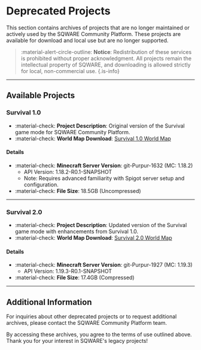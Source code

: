 # Deprecated Projects

This section contains archives of projects that are no longer maintained or actively used by the SQWARE Community Platform. These projects are available for download and local use but are no longer supported.

> :material-alert-circle-outline: **Notice**: Redistribution of these services is prohibited without proper acknowledgment. All projects remain the intellectual property of SQWARE, and downloading is allowed strictly for local, non-commercial use.
{.is-info}

---

## Available Projects

### Survival 1.0
- :material-check: **Project Description**: Original version of the Survival game mode for SQWARE Community Platform.
- :material-check: **World Map Download**: [Survival 1.0 World Map](https://sqware.pro/archive/maps/survival-1.0.rar)

#### Details
- :material-check: **Minecraft Server Version**: git-Purpur-1632 (MC: 1.18.2)  
  - API Version: 1.18.2-R0.1-SNAPSHOT
  - Note: Requires advanced familiarity with Spigot server setup and configuration.
- :material-check: **File Size**: 18.5GB (Uncompressed)

---

### Survival 2.0
- :material-check: **Project Description**: Updated version of the Survival game mode with enhancements from Survival 1.0.
- :material-check: **World Map Download**: [Survival 2.0 World Map](https://sqware.pro/archive/maps/survival-2.0.rar)

#### Details
- :material-check: **Minecraft Server Version**: git-Purpur-1927 (MC: 1.19.3)  
  - API Version: 1.19.3-R0.1-SNAPSHOT
- :material-check: **File Size**: 17.4GB (Compressed)

---

## Additional Information

For inquiries about other deprecated projects or to request additional archives, please contact the SQWARE Community Platform team. 

By accessing these archives, you agree to the terms of use outlined above. Thank you for your interest in SQWARE's legacy projects!
